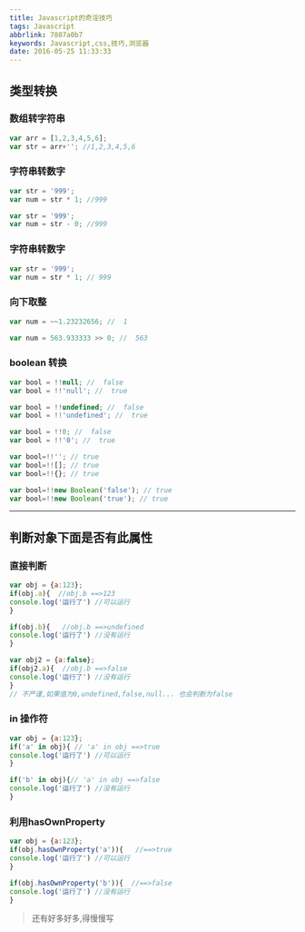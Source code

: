 ```yaml
---
title: Javascript的奇淫技巧
tags: Javascript
abbrlink: 7807a0b7
keywords: Javascript,css,技巧,浏览器
date: 2016-05-25 11:33:33
---
```


## 类型转换
### 数组转字符串

```javascript
var arr = [1,2,3,4,5,6];
var str = arr+''; //1,2,3,4,5,6
```

### 字符串转数字

```javascript
var str = '999';
var num = str * 1; //999

var str = '999';
var num = str - 0; //999
```


### 字符串转数字

```javascript
var str = '999';
var num = str * 1; // 999
```

### 向下取整

```javascript
var num = ~~1.23232656; //  1

var num = 563.933333 >> 0; //  563
```
<!-- more -->
### boolean 转换

```javascript
var bool = !!null; //  false
var bool = !!'null'; //  true

var bool = !!undefined; //  false
var bool = !!'undefined'; //  true

var bool = !!0; //  false
var bool = !!'0'; //  true

var bool=!!''; // true
var bool=!![]; // true
var bool=!!{}; // true

var bool=!!new Boolean('false'); // true
var bool=!!new Boolean('true'); // true
```

--------------------------------------------------------------------------------

## 判断对象下面是否有此属性

### 直接判断

```javascript
var obj = {a:123};
if(obj.a){  //obj.b ==>123
console.log('运行了') //可以运行
}

if(obj.b){   //obj.b ==>undefined
console.log('运行了') //没有运行
}

var obj2 = {a:false};
if(obj2.a){  //obj.b ==>false
console.log('运行了') //没有运行
}
// 不严谨,如果值为0,undefined,false,null... 也会判断为false
```



### in 操作符

```javascript
var obj = {a:123};
if('a' in obj){ // 'a' in obj ==>true
console.log('运行了') //可以运行
}

if('b' in obj){// 'a' in obj ==>false
console.log('运行了') //没有运行
}
```

### 利用hasOwnProperty

```javascript
var obj = {a:123};
if(obj.hasOwnProperty('a')){   //==>true
console.log('运行了') //可以运行
}

if(obj.hasOwnProperty('b')){  //==>false
console.log('运行了') //没有运行
}
```

> 还有好多好多,得慢慢写
